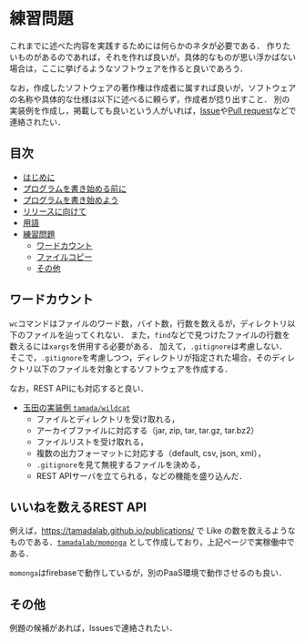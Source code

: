 # 練習問題

これまでに述べた内容を実践するためには何らかのネタが必要である．
作りたいものがあるのであれば，それを作れば良いが，具体的なものが思い浮かばない場合は，ここに挙げるようなソフトウェアを作ると良いであろう．

なお，作成したソフトウェアの著作権は作成者に属すれば良いが，ソフトウェアの名称や具体的な仕様は以下に述べるに頼らず，作成者が捻り出すこと．
別の実装例を作成し，掲載しても良いという人がいれば，[Issue](https://github.com/tamada/developing_flows/issues)や[Pull request](https://github.com/tamada/developing_flows/pulls)などで連絡されたい．

## 目次

* [はじめに](README.md)
* [プログラムを書き始める前に](first.md)
* [プログラムを書き始めよう](development.md)
* [リリースに向けて](shipping.md)
* [用語](terms.md)
* [練習問題](#readme)
  * [ワードカウント](#ワードカウント)
  * [ファイルコピー](#ファイルコピー)
  * [その他](#その他)

## ワードカウント

`wc`コマンドはファイルのワード数，バイト数，行数を数えるが，ディレクトリ以下のファイルを辿ってくれない．
また，`find`などで見つけたファイルの行数を数えるには`xargs`を併用する必要がある．
加えて，`.gitignore`は考慮しない．
そこで，`.gitignore`を考慮しつつ，ディレクトリが指定された場合，そのディレクトリ以下のファイルを対象とするソフトウェアを作成する．

なお，REST APIにも対応すると良い．

* [玉田の実装例 `tamada/wildcat`](https://github.com/tamada/wildcat)
  * ファイルとディレクトリを受け取れる，
  * アーカイブファイルに対応する（jar, zip, tar, tar.gz, tar.bz2）
  * ファイルリストを受け取れる，
  * 複数の出力フォーマットに対応する（default, csv, json, xml），
  * `.gitignore`を見て無視するファイルを決める，
  * REST APIサーバを立てられる，などの機能を盛り込んだ．

## いいねを数えるREST API

例えば，https://tamadalab.github.io/publications/ で Like の数を数えるようなものである．[`tamadalab/momonga`](https://github.com/tamadalab/momonga) として作成しており，上記ページで実稼働中である．

`momonga`はfirebaseで動作しているが，別のPaaS環境で動作させるのも良い．

## その他

例題の候補があれば，Issuesで連絡されたい．